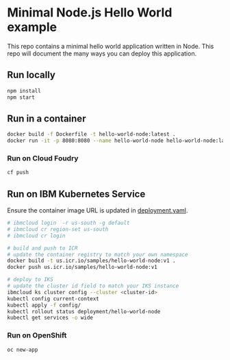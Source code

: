# Minimal Node.js Hello World example

This repo contains a minimal hello world application written in Node. This repo will document the many ways you can deploy this application.

## Run locally

```bash
npm install
npm start
```

## Run in a container

```bash
docker build -f Dockerfile -t hello-world-node:latest .
docker run -it -p 8080:8080 --name hello-world-node hello-world-node:latest
```

### Run on Cloud Foudry

```bash
cf push
```

## Run on IBM Kubernetes Service

Ensure the container image URL is updated in [deployment.yaml](config/deployment.yaml).

```bash
# ibmcloud login  -r us-south -g default
# ibmcloud cr region-set us-south
# ibmcloud cr login

# build and push to ICR
# update the container registry to match your own namespace
docker build -t us.icr.io/samples/hello-world-node:v1 .
docker push us.icr.io/samples/hello-world-node:v1

# deploy to IKS
# update the cluster id field to match your IKS instance
ibmcloud ks cluster config --cluster <cluster-id>
kubectl config current-context
kubectl apply -f config/
kubectl rollout status deployment/hello-world-node
kubectl get services -o wide
```

### Run on OpenShift

```bash
oc new-app
```
